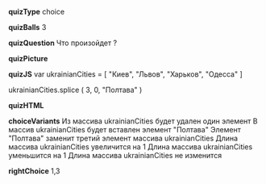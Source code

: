 ____quizType____
choice

____quizBalls____
3

____quizQuestion____
Что произойдет ?

____quizPicture____


____quizJS____
var ukrainianCities = [
    "Киев",
    "Львов",
    "Харьков",
    "Одесса"
]

ukrainianCities.splice ( 3, 0, "Полтава" )

____quizHTML____



____choiceVariants____
Из массива ukrainianCities будет удален один элемент
В массив ukrainianCities будет вставлен элемент "Полтава"
Элемент "Полтава" заменит третий элемент массива ukrainianCities
Длина массива ukrainianCities увеличится на 1
Длина массива ukrainianCities уменьшится на 1
Длина массива ukrainianCities не изменится


____rightChoice____
1,3

